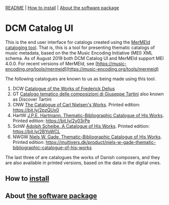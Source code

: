 [README](README.md) | [How to install](INSTALL.md) | [About the software package](cat-site/README.md)

# DCM Catalog UI

This is the end user interface for catalogs created using the [MerMEId
cataloging tool](https://github.com/Det-Kongelige-Bibliotek/MerMEId).
That is, this is a tool for presenting thematic catalogs of music
metadata, based on the the Music Encoding Initiative (MEI) XML
schema. As of August 2019 both DCM Catalog UI and MerMEId support MEI
4.0.0.
For recent versions of MerMEId, see [https://music-encoding.org/tools/mermeid](https://music-encoding.org/tools/mermeid) 

The following catalogues are known to us as being made using this tool. 

1. DCW [Catalogue of the Works of Frederick Delius](https://delius.music.ox.ac.uk/catalogue/welcome.html) 
1. GT [Catalogo tematico delle composizioni di Giuseppe Tartini](http://catalog.discovertartini.eu/dcm/gt/navigation.xq) also known as Discover Tartini
1. CNW [The Catalogue of Carl Nielsen's Works](http://www.kb.dk/dcm/cnw.html). Printed edition: https://bit.ly/2pzQUx0
1. HartW [J.P.E. Hartmann. Thematic-Bibliographic Catalogue of His Works](http://www.kb.dk/dcm/hartw.html). Printed edition: https://bit.ly/2y03rPe
1. SchW [Adolph Scheibe. A Catalogue of His Works](http://www.kb.dk/dcm/schw.html). Printed edition: https://bit.ly/2BYoWCL
1. NWGW [Niels W. Gade. Thematic-Bibliographic Catalogue of His Works](http://www.kb.dk/dcm/nwgw.html). Printed edition: https://multivers.dk/product/niels-w-gade-thematic-bibliographic-catalogue-of-his-works

The last three of are catalogues the works of Danish composers, and
they are also available in printed versions, based on the data in the
digital ones.

## How to [install](INSTALL.md)
## About [the software package](cat-site/README.md)

